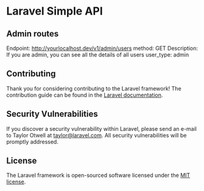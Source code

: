 # Laravel Simple API


## Admin routes

Endpoint: http://yourlocalhost.dev/v1/admin/users
method: GET
Description: If you are admin, you can see all the details of all users
user_type: admin




## Contributing

Thank you for considering contributing to the Laravel framework! The contribution guide can be found in the [Laravel documentation](http://laravel.com/docs/contributions).

## Security Vulnerabilities

If you discover a security vulnerability within Laravel, please send an e-mail to Taylor Otwell at taylor@laravel.com. All security vulnerabilities will be promptly addressed.

## License

The Laravel framework is open-sourced software licensed under the [MIT license](http://opensource.org/licenses/MIT).
